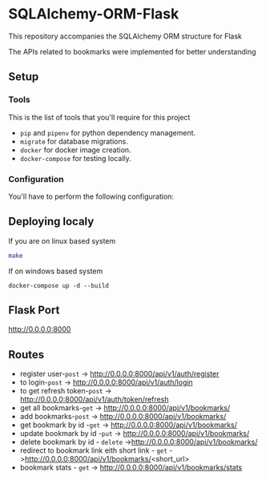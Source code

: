 # SQLAlchemy-ORM-Flask
This repository accompanies the SQLAlchemy ORM structure for Flask

The APIs related to bookmarks were implemented for better understanding

## Setup

### Tools

This is the list of tools that you'll require for this project

* `pip` and `pipenv` for python dependency management.
* `migrate` for database migrations.
* `docker` for docker image creation.
* `docker-compose` for testing locally.

### Configuration

You'll have to perform the following configuration:

## Deploying localy

If you are on linux based system
```sh
make
```
If on windows based system

```
docker-compose up -d --build
```
## Flask Port

http://0.0.0.0:8000

## Routes

* register user-`post` -> http://0.0.0.0:8000/api/v1/auth/register
* to login-`post` -> http://0.0.0.0:8000/api/v1/auth/login 
* to get refresh token-`post` -> http://0.0.0.0:8000/api/v1/auth/token/refresh
* get all bookmarks-`get` -> http://0.0.0.0:8000/api/v1/bookmarks/
* add bookmarks-`post` -> http://0.0.0.0:8000/api/v1/bookmarks/
* get bookmark by id -`get` -> http://0.0.0.0:8000/api/v1/bookmarks/<id>
* update bookmark by id -`put` -> http://0.0.0.0:8000/api/v1/bookmarks/<id>
* delete bookmark by id - `delete` ->http://0.0.0.0:8000/api/v1/bookmarks/<id>
* redirect to bookmark link eith short link - `get` ->http://0.0.0.0:8000/api/v1/bookmarks/<short_url>
* bookmark stats - `get` -> http://0.0.0.0:8000/api/v1/bookmarks/stats
